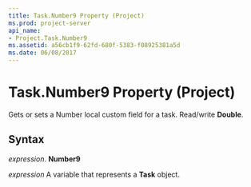 ```yaml
---
title: Task.Number9 Property (Project)
ms.prod: project-server
api_name:
- Project.Task.Number9
ms.assetid: a56cb1f9-62fd-680f-5383-f08925381a5d
ms.date: 06/08/2017
---
```



# Task.Number9 Property (Project)

Gets or sets a Number local custom field for a task. Read/write **Double**.


## Syntax

 _expression_. **Number9**

 _expression_ A variable that represents a **Task** object.


